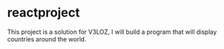 # reactproject
 This project is a solution for V3LOZ, I will build a program that will display countries around the world.
